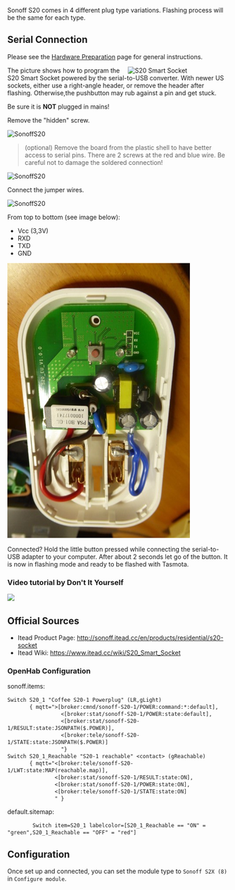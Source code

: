 Sonoff S20 comes in 4 different plug type variations. Flashing process will be the same for each type.

## Serial Connection

Please see the [Hardware Preparation](https://github.com/arendst/Tasmota/wiki/Hardware-Preparation) page for general instructions.

<img alt="S20 Smart Socket" src="https://github.com/arendst/arendst.github.io/blob/master/media/s20b.jpg?raw=true" width="230" align="right" /> 
The picture shows how to program the S20 Smart Socket powered by the serial-to-USB converter.  With newer US sockets, either use a right-angle header, or remove the header after flashing.  Otherwise,the pushbutton may rub against a pin and get stuck.

Be sure it is **NOT** plugged in mains!

Remove the "hidden" screw.

<img alt="SonoffS20" src="https://i.imgur.com/fnXEqOW.jpg" width="230" />

> (optional) Remove the board from the plastic shell to have better access to serial pins.
There are 2 screws at the red and blue wire. Be careful not to damage the soldered connection!

<img alt="SonoffS20" src="https://i.imgur.com/KX00Uer.jpg" width="230" />

Connect the jumper wires.

<img alt="SonoffS20" src="https://i.imgur.com/i8DCijJ.jpg" width="230" />

From top to bottom (see image below):
- Vcc (3,3V)
- RXD
- TXD
- GND

![S20 Board](https://raw.githubusercontent.com/reloxx13/reloxx13.github.io/master/media/tasmota-wiki-beginner-guide/20160722_195356x-624x415.jpg)

Connected?
Hold the little button pressed while connecting the serial-to-USB adapter to your computer. After about 2 seconds let go of the button. It is now in flashing mode and ready to be flashed with Tasmota.

### Video tutorial by Don't It Yourself
[![](http://img.youtube.com/vi/5k_35ppDPho/0.jpg)](http://www.youtube.com/watch?v=5k_35ppDPho "")

## Official Sources
* Itead Product Page: http://sonoff.itead.cc/en/products/residential/s20-socket
* Itead Wiki: https://www.itead.cc/wiki/S20_Smart_Socket

### OpenHab Configuration

sonoff.items:
```
Switch S20_1 "Coffee S20-1 Powerplug" (LR,gLight) 
       { mqtt=">[broker:cmnd/sonoff-S20-1/POWER:command:*:default],
                 <[broker:stat/sonoff-S20-1/POWER:state:default],
                 <[broker:stat/sonoff-S20-1/RESULT:state:JSONPATH($.POWER)],
                 <[broker:tele/sonoff-S20-1/STATE:state:JSONPATH($.POWER)]
                 "}
Switch S20_1_Reachable "S20-1 reachable" <contact> (gReachable)
       { mqtt="<[broker:tele/sonoff-S20-1/LWT:state:MAP(reachable.map)],
               <[broker:stat/sonoff-S20-1/RESULT:state:ON],
               <[broker:stat/sonoff-S20-1/POWER:state:ON],
               <[broker:tele/sonoff-S20-1/STATE:state:ON]
               " }
```

default.sitemap:
```
        Switch item=S20_1 labelcolor=[S20_1_Reachable == "ON" = "green",S20_1_Reachable == "OFF" = "red"]

```

## Configuration

Once set up and connected, you can set the module type to `Sonoff S2X (8)` in `Configure module`.